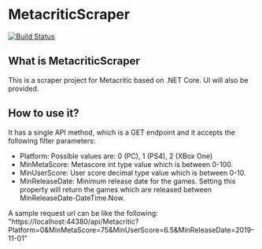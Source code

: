 # MetacriticScraper

[![Build Status](https://dev.azure.com/berkarslan-cs/MetacriticScraper/_apis/build/status/berkarslan-cs.MetacriticScraper?branchName=master)](https://dev.azure.com/berkarslan-cs/MetacriticScraper/_build/latest?definitionId=2&branchName=master)

## What is MetacriticScraper
This is a scraper project for Metacritic based on .NET Core. UI will also be provided.

## How to use it?
It has a single API method, which is a GET endpoint and it accepts the following filter parameters:
- Platform: Possible values are: 0 (PC), 1 (PS4), 2 (XBox One)
- MinMetaScore: Metascore int type value which is between 0-100.
- MinUserScore: User score decimal type value which is between 0-10.
- MinReleaseDate: Minimum release date for the games. Setting this property will return the games which are released between MinReleaseDate-DateTime.Now.

A sample request url can be like the following: "https://localhost:44380/api/Metacritic?Platform=0&MinMetaScore=75&MinUserScore=6.5&MinReleaseDate=2019-11-01"
